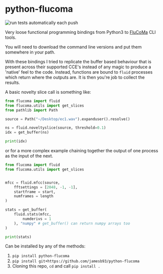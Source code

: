 # python-flucoma

![run tests automatically each push](https://github.com/jamesb93/python-flucoma/workflows/run%20tests%20automatically%20each%20push/badge.svg?event=push)

Very loose functional programming bindings from Python3 to [FluCoMa](https://www.flucoma.org) CLI tools.

You will need to download the command line versions and put them somewhere in your path.

With these bindings I tried to replicate the buffer based behaviour that is present across their supported CCE's instead of any magic to produce a 'native' feel to the code.
Instead, functions are bound to `fluid` processes which return where the outputs are. It is then you're job to collect the results.

A basic novelty slice call is something like:

```python
from flucoma import fluid
from flucoma.utils import get_slices
from pathlib import Path

source = Path("~/Desktop/ec1.wav").expanduser().resolve()

ns = fluid.noveltyslice(source, threshold=0.1)
idx = get_buffer(ns)

print(idx)
```

or for a more complex example chaining together the output of one process as the input of the next.

```python
from flucoma import fluid
from flucoma.utils import get_slices


mfcc = fluid.mfcc(source, 
    fftsettings = [2048, -1, -1],
    startframe = start,
    numframes = length
)

stats = get_buffer(
    fluid.stats(mfcc,
        numderivs = 1
    ), "numpy" # get_buffer() can return numpy arrays too
)

print(stats)
```

Can be installed by any of the methods:

1. `pip install python-flucoma`
2. `pip install git+https://github.com/jamesb93/python-flucoma`
3. Cloning this repo, `cd` and call `pip install .`


